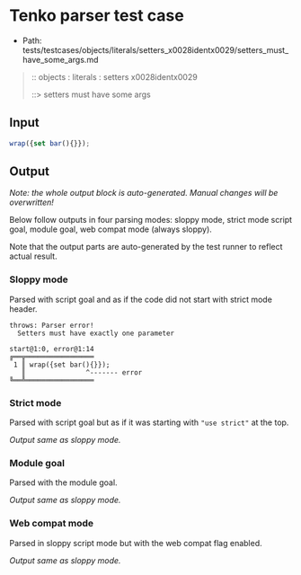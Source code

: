 # Tenko parser test case

- Path: tests/testcases/objects/literals/setters_x0028identx0029/setters_must_have_some_args.md

> :: objects : literals : setters x0028identx0029
>
> ::> setters must have some args

## Input


`````js
wrap({set bar(){}});
`````

## Output

_Note: the whole output block is auto-generated. Manual changes will be overwritten!_

Below follow outputs in four parsing modes: sloppy mode, strict mode script goal, module goal, web compat mode (always sloppy).

Note that the output parts are auto-generated by the test runner to reflect actual result.

### Sloppy mode

Parsed with script goal and as if the code did not start with strict mode header.

`````
throws: Parser error!
  Setters must have exactly one parameter

start@1:0, error@1:14
╔══╦═════════════════
 1 ║ wrap({set bar(){}});
   ║               ^------- error
╚══╩═════════════════

`````

### Strict mode

Parsed with script goal but as if it was starting with `"use strict"` at the top.

_Output same as sloppy mode._

### Module goal

Parsed with the module goal.

_Output same as sloppy mode._

### Web compat mode

Parsed in sloppy script mode but with the web compat flag enabled.

_Output same as sloppy mode._
